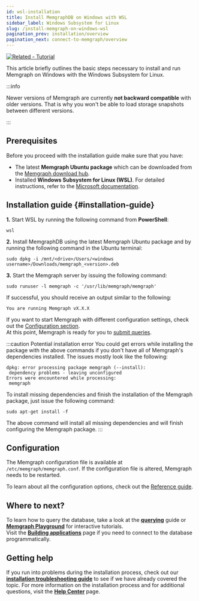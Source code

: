 ```yaml
---
id: wsl-installation
title: Install MemgraphDB on Windows with WSL
sidebar_label: Windows Subsystem for Linux
slug: /install-memgraph-on-windows-wsl
pagination_prev: installation/overview
pagination_next: connect-to-memgraph/overview
---
```


[![Related - Tutorial](https://img.shields.io/static/v1?label=Related&message=Tutorial&color=008a00&style=for-the-badge)](/tutorials/install-memgraph-on-windows-10.md)

This article briefly outlines the basic steps necessary to install and run
Memgraph on Windows with the Windows Subsystem for Linux.

:::info

Newer versions of Memgraph are currently **not backward compatible** with older
versions. That is why you won't be able to load storage snapshots between
different versions.

:::

## Prerequisites

Before you proceed with the installation guide make sure that you have:

- The latest **Memgraph Ubuntu package** which can be downloaded from the
  [Memgraph download hub](https://memgraph.com/download/).
- Installed **Windows Subsystem for Linux (WSL)**. For detailed instructions,
  refer to the [Microsoft
  documentation](https://docs.microsoft.com/en-us/windows/wsl/install).

## Installation guide {#installation-guide}

**1.** Start WSL by running the following command from **PowerShell**:

```console
wsl
```

**2.** Install MemgraphDB using the latest Memgraph Ubuntu package and by running the
following command in the Ubuntu terminal:

```console
sudo dpkg -i /mnt/<drive>/Users/<windows username>/Downloads/memgraph_<version>.deb
```

**3.** Start the Memgraph server by issuing the following command:

```
sudo runuser -l memgraph -c '/usr/lib/memgraph/memgraph'
```

If successful, you should receive an output similar to the following:

```
You are running Memgraph vX.X.X
```

If you want to start Memgraph with different configuration settings, check out
the [Configuration section](#configuration).<br/>
At this point, Memgraph is ready for you
to [submit queries](/connect-to-memgraph/overview.mdx).

:::caution
Potential installation error You could get errors while installing the package
with the above commands if you don't have all of Memgraph's dependencies
installed. The issues mostly look like the following:

```
dpkg: error processing package memgraph (--install):
 dependency problems - leaving unconfigured
Errors were encountered while processing:
 memgraph
```

To install missing dependencies and finish the installation of the Memgraph
package, just issue the following command:

```
sudo apt-get install -f
```

The above command will install all missing dependencies and will finish
configuring the Memgraph package.
:::

## Configuration

The Memgraph configuration file is available at `/etc/memgraph/memgraph.conf`. If the
configuration file is altered, Memgraph needs to be restarted. 

To learn about
all the configuration options, check out the [Reference
guide](/reference-guide/configuration.md).

## Where to next?

To learn how to query the database, take a look at the
**[querying](/connect-to-memgraph/overview.mdx)** guide or **[Memgraph
Playground](https://playground.memgraph.com/)** for interactive tutorials.<br/>
Visit the **[Building applications](/connect-to-memgraph/drivers/overview.md)**
page if you need to connect to the database programmatically.

## Getting help

If you run into problems during the installation process, check out our
**[installation troubleshooting
guide](/installation/windows/windows-installation-troubleshooting.md)** to see
if we have already covered the topic. For more information on the installation
process and for additional questions, visit the **[Help Center](/help-center)**
page.

